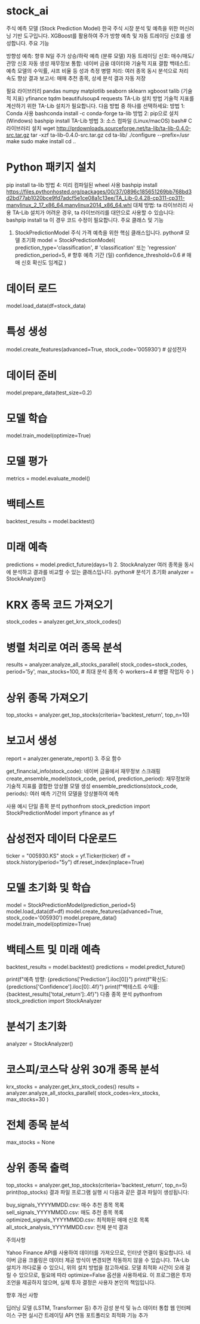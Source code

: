 # stock_ai

주식 예측 모델 (Stock Prediction Model)
한국 주식 시장 분석 및 예측을 위한 머신러닝 기반 도구입니다. XGBoost를 활용하여 주가 방향 예측 및 자동 트레이딩 신호를 생성합니다.
주요 기능

방향성 예측: 향후 N일 주가 상승/하락 예측 (분류 모델)
자동 트레이딩 신호: 매수/매도/관망 신호 자동 생성
재무정보 통합: 네이버 금융 데이터와 기술적 지표 결합
백테스트: 예측 모델의 수익률, 샤프 비율 등 성과 측정
병렬 처리: 여러 종목 동시 분석으로 처리 속도 향상
결과 보고서: 매매 추천 종목, 상세 분석 결과 자동 저장

필요 라이브러리
pandas
numpy
matplotlib
seaborn
sklearn
xgboost
talib (기술적 지표)
yfinance
tqdm
beautifulsoup4
requests
TA-Lib 설치 방법
기술적 지표를 계산하기 위한 TA-Lib 설치가 필요합니다. 다음 방법 중 하나를 선택하세요:
방법 1: Conda 사용
bashconda install -c conda-forge ta-lib
방법 2: pip으로 설치 (Windows)
bashpip install TA-Lib
방법 3: 소스 컴파일 (Linux/macOS)
bash# C 라이브러리 설치
wget http://prdownloads.sourceforge.net/ta-lib/ta-lib-0.4.0-src.tar.gz
tar -xzf ta-lib-0.4.0-src.tar.gz
cd ta-lib/
./configure --prefix=/usr
make
sudo make install
cd ..

# Python 패키지 설치
pip install ta-lib
방법 4: 미리 컴파일된 wheel 사용
bashpip install https://files.pythonhosted.org/packages/00/37/0896c185651269bb768bd3d2bd77ab1020bce9fd7adcf5e1ce08a1c13ee/TA_Lib-0.4.28-cp311-cp311-manylinux_2_17_x86_64.manylinux2014_x86_64.whl
대체 방법: ta 라이브러리 사용
TA-Lib 설치가 어려운 경우, ta 라이브러리를 대안으로 사용할 수 있습니다:
bashpip install ta
이 경우 코드 수정이 필요합니다.
주요 클래스 및 기능
1. StockPredictionModel
주식 가격 예측을 위한 핵심 클래스입니다.
python# 모델 초기화
model = StockPredictionModel(
    prediction_type='classification',  # 'classification' 또는 'regression'
    prediction_period=5,               # 향후 예측 기간 (일)
    confidence_threshold=0.6           # 매매 신호 확신도 임계값
)

# 데이터 로드
model.load_data(df=stock_data)

# 특성 생성
model.create_features(advanced=True, stock_code='005930')  # 삼성전자

# 데이터 준비
model.prepare_data(test_size=0.2)

# 모델 학습
model.train_model(optimize=True)

# 모델 평가
metrics = model.evaluate_model()

# 백테스트
backtest_results = model.backtest()

# 미래 예측
predictions = model.predict_future(days=1)
2. StockAnalyzer
여러 종목을 동시에 분석하고 결과를 비교할 수 있는 클래스입니다.
python# 분석기 초기화
analyzer = StockAnalyzer()

# KRX 종목 코드 가져오기
stock_codes = analyzer.get_krx_stock_codes()

# 병렬 처리로 여러 종목 분석
results = analyzer.analyze_all_stocks_parallel(
    stock_codes=stock_codes, 
    period='5y',
    max_stocks=100,  # 최대 분석 종목 수
    workers=4        # 병렬 작업자 수
)

# 상위 종목 가져오기
top_stocks = analyzer.get_top_stocks(criteria='backtest_return', top_n=10)

# 보고서 생성
report = analyzer.generate_report()
3. 주요 함수

get_financial_info(stock_code): 네이버 금융에서 재무정보 스크래핑
create_ensemble_model(stock_code, period, prediction_period): 재무정보와 기술적 지표를 결합한 앙상블 모델 생성
ensemble_predictions(stock_code, periods): 여러 예측 기간의 모델을 앙상블하여 예측

사용 예시
단일 종목 분석
pythonfrom stock_prediction import StockPredictionModel
import yfinance as yf

# 삼성전자 데이터 다운로드
ticker = "005930.KS"
stock = yf.Ticker(ticker)
df = stock.history(period="5y")
df.reset_index(inplace=True)

# 모델 초기화 및 학습
model = StockPredictionModel(prediction_period=5)
model.load_data(df=df)
model.create_features(advanced=True, stock_code='005930')
model.prepare_data()
model.train_model(optimize=True)

# 백테스트 및 미래 예측
backtest_results = model.backtest()
predictions = model.predict_future()

print(f"예측 방향: {predictions['Prediction'].iloc[0]}")
print(f"확신도: {predictions['Confidence'].iloc[0]:.4f}")
print(f"백테스트 수익률: {backtest_results['total_return']:.4f}")
다중 종목 분석
pythonfrom stock_prediction import StockAnalyzer

# 분석기 초기화
analyzer = StockAnalyzer()

# 코스피/코스닥 상위 30개 종목 분석
krx_stocks = analyzer.get_krx_stock_codes()
results = analyzer.analyze_all_stocks_parallel(
    stock_codes=krx_stocks,
    max_stocks=30
)

# 전체 종목 분석
max_stocks = None

# 상위 종목 출력
top_stocks = analyzer.get_top_stocks(criteria='backtest_return', top_n=5)
print(top_stocks)
결과 파일
프로그램 실행 시 다음과 같은 결과 파일이 생성됩니다:

buy_signals_YYYYMMDD.csv: 매수 추천 종목 목록
sell_signals_YYYYMMDD.csv: 매도 추천 종목 목록
optimized_signals_YYYYMMDD.csv: 최적화된 매매 신호 목록
all_stock_analysis_YYYYMMDD.csv: 전체 분석 결과

주의사항

Yahoo Finance API를 사용하여 데이터를 가져오므로, 인터넷 연결이 필요합니다.
네이버 금융 크롤링은 데이터 제공 방식이 변경되면 작동하지 않을 수 있습니다.
TA-Lib 설치가 까다로울 수 있으니, 위의 설치 방법을 참고하세요.
모델 최적화 시간이 오래 걸릴 수 있으므로, 필요에 따라 optimize=False 옵션을 사용하세요.
이 프로그램은 투자 조언을 제공하지 않으며, 실제 투자 결정은 사용자 본인의 책임입니다.

향후 개선 사항

딥러닝 모델 (LSTM, Transformer 등) 추가
감성 분석 및 뉴스 데이터 통합
웹 인터페이스 구현
실시간 트레이딩 API 연동
포트폴리오 최적화 기능 추가
